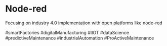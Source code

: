 # Node-red

Focusing on industry 4.0 implementation with open platforms like node-red


#smartFactories #digitalManufacturing #IIOT #dataScience #predictiveMaintenance #industrialAutomation #ProActiveMaintenance
